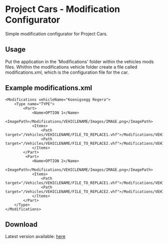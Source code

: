 # Project Cars - Modification Configurator
Simple modification configurator for Project Cars.

## Usage
Put the application in the 'Modifications' folder within the vehicles mods files.
Whithin the modifications vehicle folder create a file called modifications.xml, which is the configuration file for the car.

## Example modifications.xml
```<?xml version="1.0"?>
<Modifications vehicleName="Koenigsegg Regera">
    <Type name="TYPE">
        <Part>
            <Name>OPTION 1</Name>
            <ImagePath>/Modifications/VEHICLENAME/Images/IMAGE.png</ImagePath>
            <Items>
                <Path target="/Vehicles/VEHICLENAME/FILE_TO_REPLACE1.vhf">/Modifications/VEHICLENAME/TYPE/OPTION/FILE_TO_COPY1.vhf</Path>
                <Path target="/Vehicles/VEHICLENAME/FILE_TO_REPLACE2.vhf">/Modifications/VEHICLENAME/TYPE/OPTION/FILE_TO_COPY2.vhf</Path>
            </Items>
        </Part>
         <Part>
            <Name>OPTION 2</Name>
            <ImagePath>/Modifications/VEHICLENAME/Images/IMAGE.png</ImagePath>
            <Items>
                <Path target="/Vehicles/VEHICLENAME/FILE_TO_REPLACE1.vhf">/Modifications/VEHICLENAME/TYPE/OPTION/FILE_TO_COPY1.vhf</Path>
                <Path target="/Vehicles/VEHICLENAME/FILE_TO_REPLACE2.vhf">/Modifications/VEHICLENAME/TYPE/OPTION/FILE_TO_COPY2.vhf</Path>
            </Items>
        </Part>
    </Type>
</Modifications>
```
## Download
Latest version available: [here](https://github.com/EvertW/Project-Cars-Modification-Configurator/releases)
